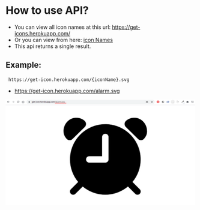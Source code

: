 # How to use API?

- You can view all icon names at this url: <a href="get-icons.herokuapp.com/">https://get-icons.herokuapp.com/</a>
- Or you can view from here: <a href="https://github.com/ionic-team/ionicons/tree/master/src/svg">icon Names</a>
- This api returns a single result.

## Example: 
    
     https://get-icon.herokuapp.com/{iconName}.svg

  - <a href="#"> https://get-icon.herokuapp.com/alarm.svg</a>

   <img src="https://github.com/Alan4747/get-icon/blob/master/iconExample.png"/>
